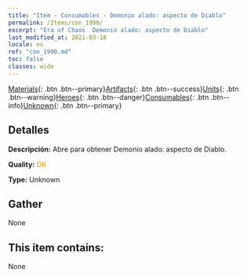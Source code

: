```yaml
---
title: "Item - Consumables - Demonio alado: aspecto de Diablo"
permalink: /Items/con_1990/
excerpt: "Era of Chaos  Demonio alado: aspecto de Diablo"
last_modified_at: 2021-03-18
locale: es
ref: "con_1990.md"
toc: false
classes: wide
---
```

 [Materials](/es/Items/){: .btn .btn--primary}[Artifacts](/es/Items/Artifacts/){: .btn .btn--success}[Units](/es/Items/Units/){: .btn .btn--warning}[Heroes](/es/Items/Heroes/){: .btn .btn--danger}[Consumables](/es/Items/Consumables/){: .btn .btn--info}[Unknown](/es/Items/Unknown/){: .btn .btn--primary}

## Detalles
 **Descripción:** Abre para obtener Demonio alado: aspecto de Diablo.

 **Quality:** <span style="color: #FF8C00">OK</span>

 **Type:** Unknown

## Gather

  None

## This item contains:

  None

